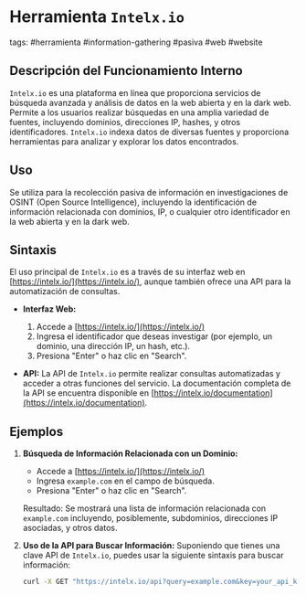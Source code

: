 # Herramienta `Intelx.io`

tags: #herramienta #information-gathering #pasiva #web #website

## Descripción del Funcionamiento Interno
`Intelx.io` es una plataforma en línea que proporciona servicios de búsqueda avanzada y análisis de datos en la web abierta y en la dark web. Permite a los usuarios realizar búsquedas en una amplia variedad de fuentes, incluyendo dominios, direcciones IP, hashes, y otros identificadores. `Intelx.io` indexa datos de diversas fuentes y proporciona herramientas para analizar y explorar los datos encontrados.

## Uso
Se utiliza para la recolección pasiva de información en investigaciones de OSINT (Open Source Intelligence), incluyendo la identificación de información relacionada con dominios, IP, o cualquier otro identificador en la web abierta y en la dark web.

## Sintaxis
El uso principal de `Intelx.io` es a través de su interfaz web en [https://intelx.io/](https://intelx.io/), aunque también ofrece una API para la automatización de consultas.

- **Interfaz Web:**
   1. Accede a [https://intelx.io/](https://intelx.io/)
   2. Ingresa el identificador que deseas investigar (por ejemplo, un dominio, una dirección IP, un hash, etc.).
   3. Presiona "Enter" o haz clic en "Search".

- **API:**
   La API de `Intelx.io` permite realizar consultas automatizadas y acceder a otras funciones del servicio. La documentación completa de la API se encuentra disponible en [https://intelx.io/documentation](https://intelx.io/documentation).

## Ejemplos

1. **Búsqueda de Información Relacionada con un Dominio:**
   - Accede a [https://intelx.io/](https://intelx.io/)
   - Ingresa `example.com` en el campo de búsqueda.
   - Presiona "Enter" o haz clic en "Search".
   
   Resultado: Se mostrará una lista de información relacionada con `example.com` incluyendo, posiblemente, subdominios, direcciones IP asociadas, y otros datos.

2. **Uso de la API para Buscar Información:**
   Suponiendo que tienes una clave API de `Intelx.io`, puedes usar la siguiente sintaxis para buscar información:
   ```bash
   curl -X GET "https://intelx.io/api?query=example.com&key=your_api_key"
